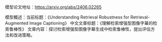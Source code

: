 模型论文地址：https://arxiv.org/abs/2406.02265

模型概述：当前标题：《Understanding Retrieval Robustness for Retrieval-Augmented Image Captioning》
中文文章标题：《理解检索增强型图像字幕的检索鲁棒性》
文章内容：探讨检索增强型图像字幕生成中检索鲁棒性，提出评估方法和改进策略。
